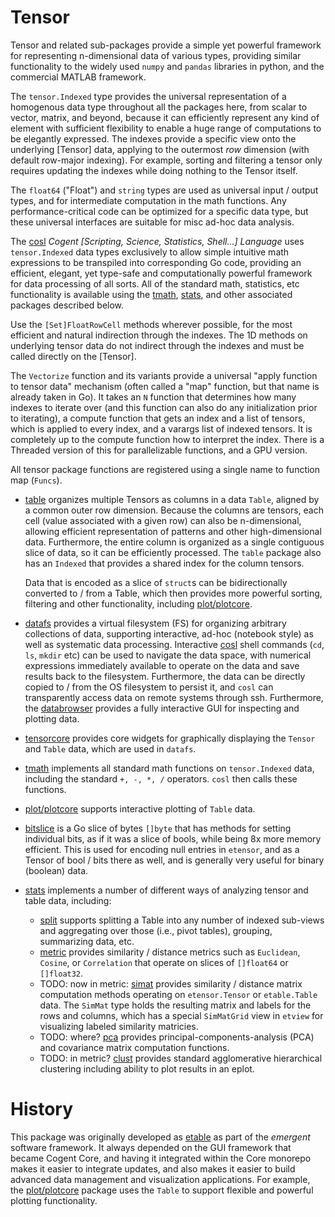 # Tensor

Tensor and related sub-packages provide a simple yet powerful framework for representing n-dimensional data of various types, providing similar functionality to the widely used `numpy` and `pandas` libraries in python, and the commercial MATLAB framework.

The `tensor.Indexed` type provides the universal representation of a homogenous data type throughout all the packages here, from scalar to vector, matrix, and beyond, because it can efficiently represent any kind of element with sufficient flexibility to enable a huge range of computations to be elegantly expressed.  The indexes provide a specific view onto the underlying [Tensor] data, applying to the outermost _row_ dimension (with default row-major indexing).  For example, sorting and filtering a tensor only requires updating the indexes while doing nothing to the Tensor itself.

The `float64` ("Float") and `string` types are used as universal input / output types, and for intermediate computation in the math functions. Any performance-critical code can be optimized for a specific data type, but these universal interfaces are suitable for misc ad-hoc data analysis.

The [cosl](../cosl) _Cogent [Scripting, Science, Statistics, Shell...] Language_ uses `tensor.Indexed` data types exclusively to allow simple intuitive math expressions to be transpiled into corresponding Go code, providing an efficient, elegant, yet type-safe and computationally powerful framework for data processing of all sorts.  All of the standard math, statistics, etc functionality is available using the [tmath](tmath), [stats](stats), and other associated packages described below.  

Use the `[Set]FloatRowCell` methods wherever possible, for the most efficient and natural indirection through the indexes.  The 1D methods on underlying tensor data do not indirect through the indexes and must be called directly on the [Tensor].

The `Vectorize` function and its variants provide a universal "apply function to tensor data" mechanism (often called a "map" function, but that name is already taken in Go).  It takes an `N` function that determines how many indexes to iterate over (and this function can also do any initialization prior to iterating), a compute function that gets an index and a list of tensors, which is applied to every index, and a varargs list of indexed tensors.  It is completely up to the compute function how to interpret the index.  There is a Threaded version of this for parallelizable functions, and a GPU version.

All tensor package functions are registered using a single name to function map (`Funcs`).

* [table](table) organizes multiple Tensors as columns in a data `Table`, aligned by a common outer row dimension.  Because the columns are tensors, each cell (value associated with a given row) can also be n-dimensional, allowing efficient representation of patterns and other high-dimensional data.  Furthermore, the entire column is organized as a single contiguous slice of data, so it can be efficiently processed.  The `table` package also has an `Indexed` that provides a shared index for the column tensors.

    Data that is encoded as a slice of `struct`s can be bidirectionally converted to / from a Table, which then provides more powerful sorting, filtering and other functionality, including [plot/plotcore](../plot/plotcore).

* [datafs](datafs) provides a virtual filesystem (FS) for organizing arbitrary collections of data, supporting interactive, ad-hoc (notebook style) as well as systematic data processing. Interactive [cosl](../cosl) shell commands (`cd`, `ls`, `mkdir` etc) can be used to navigate the data space, with numerical expressions immediately available to operate on the data and save results back to the filesystem.  Furthermore, the data can be directly copied to / from the OS filesystem to persist it, and `cosl` can transparently access data on remote systems through ssh.  Furthermore, the [databrowser](databrowser) provides a fully interactive GUI for inspecting and plotting data.

* [tensorcore](tensorcore) provides core widgets for graphically displaying the `Tensor` and `Table` data, which are used in `datafs`.

* [tmath](tmath) implements all standard math functions on `tensor.Indexed` data, including the standard `+, -, *, /` operators.  `cosl` then calls these functions.

* [plot/plotcore](../plot/plotcore) supports interactive plotting of `Table` data.

* [bitslice](bitslice) is a Go slice of bytes `[]byte` that has methods for setting individual bits, as if it was a slice of bools, while being 8x more memory efficient.  This is used for encoding null entries in  `etensor`, and as a Tensor of bool / bits there as well, and is generally very useful for binary (boolean) data.

* [stats](stats) implements a number of different ways of analyzing tensor and table data, including:
    - [split](split) supports splitting a Table into any number of indexed sub-views and aggregating over those (i.e., pivot tables), grouping, summarizing data, etc.
    - [metric](metric) provides similarity / distance metrics such as `Euclidean`, `Cosine`, or `Correlation` that operate on slices of `[]float64` or `[]float32`.
    - TODO: now in metric: [simat](simat) provides similarity / distance matrix computation methods operating on `etensor.Tensor` or `etable.Table` data.  The `SimMat` type holds the resulting matrix and labels for the rows and columns, which has a special `SimMatGrid` view in `etview` for visualizing labeled similarity matricies.
    - TODO: where? [pca](pca) provides principal-components-analysis (PCA) and covariance matrix computation functions.
    - TODO: in metric? [clust](clust) provides standard agglomerative hierarchical clustering including ability to plot results in an eplot.


# History

This package was originally developed as [etable](https://github.com/emer/etable) as part of the _emergent_ software framework.  It always depended on the GUI framework that became Cogent Core, and having it integrated within the Core monorepo makes it easier to integrate updates, and also makes it easier to build advanced data management and visualization applications.  For example, the [plot/plotcore](../plot/plotcore) package uses the `Table` to support flexible and powerful plotting functionality.

